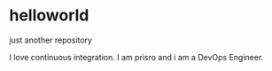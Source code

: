 # helloworld
just another repository

I love continuous integration. I am prisro and i am a DevOps Engineer.

